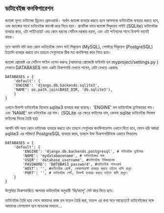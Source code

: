 ## ডাটাবেইজ কনফিগারেশন
জ্যাঙ্গো মূলত ডাটাবেজ ড্রিভেন ফ্রেমওয়ার্ক। অর্থাৎ জ্যাঙ্গো ব্যবহার করতে হলে আপনাকে ডাটাবেইজ ব্যবহার করতে হবে, এবং জ্যাঙ্গোর সাথে ডাটাবেইজ কানেক্ট করে নিতে হবে।
প্রাথমিক ভাবে জ্যাঙ্গো সিকুয়েল লাইট (SQLite) ডাটাবেইজ ব্যবহার করে, এটা লাইটওয়েট এবং কোন ধরনের সেটিংস দরকার হয়না, এবং এটা পাইথনের সাথে ডিফল্ট ভাবেই থাকে।

তবে আপনি যদি অন্য কোন ডাটাবেইজ যেমন মাই সিকুয়েল (MySQL), পোস্টগ্রে সিকুয়েল (PostgreSQL) ইত্যাদি ব্যবহার করতে চান তাহলে সেগুলোকে ঠিক মত কনফিগার করে নিতে হবে।

জ্যাঙ্গো প্রোজেক্ট এর সেটিংস ফাইল ওপেন করুনঃ (আমাদের প্রোজেক্টে ফাইলটা হল  myproject/settings.py ) সেখানে  DATABASES নামে একটা ডিকশনারি দেখতে পাবেন, যেটা দেখতে এরকমঃ

    DATABASES = {
        'default': {
        'ENGINE': 'django.db.backends.sqlite3',
        'NAME': os.path.join(BASE_DIR, 'db.sqlite3'),
        }
    }
    
এখানে ডিফল্ট ডাটাবেইজ হিসেবে sqlite3 ব্যবহার করা হয়েছে। 'ENGINE' হল ডাটাবেইজ ড্রাইভারের নাম। এবং 'NAME' হল ডটাবেইজ এর নাম। (SQLite এর ক্ষেত্রে ফাইলের নাম, কেননা sqlite ডাটাবেইজ সিঙ্গেল ফাইলের ভিতর তৈরি হয়)

আপনি যদি অন্য কোন ডাটাবেজ ব্যবহার করতে চান তাহলে সেগুলোর কনফিগারেশন এখানে দিতে হবে, যেমন ধরি আমরা sqlite3 এর পরিবর্তে PostgreSQL ব্যবহার করব, তাহলে উক্ত ডিকশনারিটাকে এভাবে লিখতামঃ

    DATABASES = {
        'default': {
            'ENGINE': 'django.db.backends.postgresql', # ডটাবেইজ ড্রাইভার
            'NAME': 'mydatabasename', # ডাটাবেইজের নাম
            'USER': 'database_username', #ডাটাবেইজ ইউজারনেম
            'PASSWORD': 'D@T@B#S3_password', #ডাটাবেইজ পাসওয়ার্ড
            'HOST': '', #ডাটাবেইজ হোস্ট, লোকালহোস্ট ব্যবহার করতে চাইলে খালি রাখুন
            'PORT': '', # ডাটাবেইজ পোর্ট, ডিফল্ট ব্যবহার করতে চাইলে খালি রাখুন।
        }
    }
    
উল্লেখিত ডিকশনারিতে আপনার ডাটাবেইজ অনুযায়ী ‘কি/ভ্যালু’ সেট করে দিতে হবে। 

ডাটাবেইজ তৈরি হয়ে গেলে আমাদের কাজ হল মডেল তৈরি করা, মডেল এর কথা মনে আছেতো? ডাটাবেইজের সঙ্গে আমাদের যোগাযোগ হবে মডেলের মাধ্যমে... 
